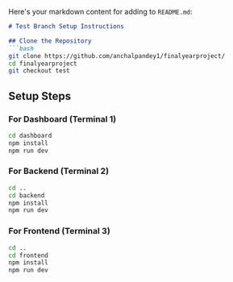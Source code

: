Here's your markdown content for adding to `README.md`:

```markdown
# Test Branch Setup Instructions

## Clone the Repository
```bash
git clone https://github.com/anchalpandey1/finalyearproject/
cd finalyearproject
git checkout test
```

## Setup Steps

### For Dashboard (Terminal 1)
```bash
cd dashboard
npm install
npm run dev
```

### For Backend (Terminal 2)
```bash
cd ..
cd backend
npm install
npm run dev
```

### For Frontend (Terminal 3)
```bash
cd ..
cd frontend
npm install
npm run dev
```
```
